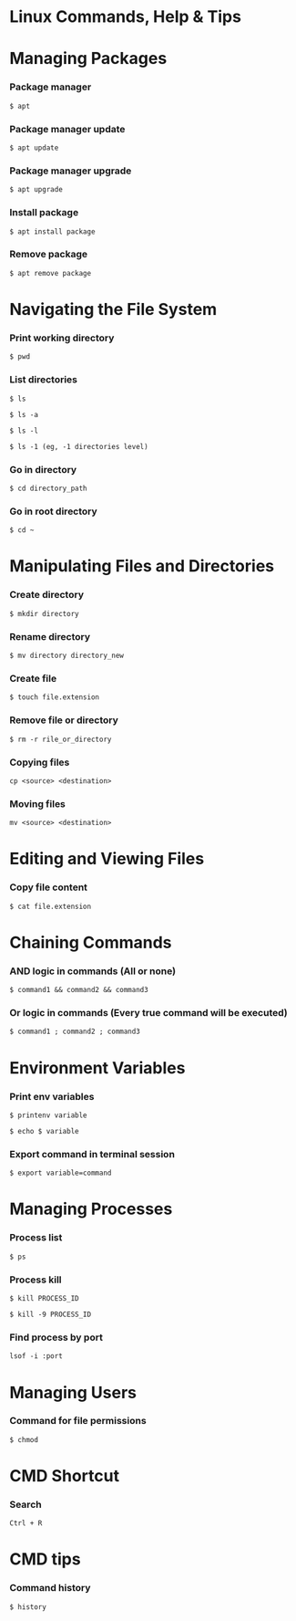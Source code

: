 # Linux Commands, Help & Tips

# Managing Packages

### Package manager

```
$ apt
```

### Package manager update

```
$ apt update
```

### Package manager upgrade

```
$ apt upgrade
```

### Install package

```
$ apt install package
```

### Remove package

```
$ apt remove package
```

# Navigating the File System


### Print working directory

```
$ pwd
```

### List directories

```
$ ls

$ ls -a

$ ls -l

$ ls -1 (eg, -1 directories level)
```

### Go in directory

```
$ cd directory_path
```

### Go in root directory

```
$ cd ~
```

# Manipulating Files and Directories


### Create directory

```
$ mkdir directory
```

### Rename directory

```
$ mv directory directory_new
```

### Create file

```
$ touch file.extension
```

### Remove file or directory

```
$ rm -r rile_or_directory
```

### Copying files

```
cp <source> <destination>
```

### Moving files

```
mv <source> <destination>
```

# Editing and Viewing Files

### Copy file content

```
$ cat file.extension
```

# Chaining Commands

### AND logic in commands (All or none)

```
$ command1 && command2 && command3
```

### Or logic in commands (Every true command will be executed)

```
$ command1 ; command2 ; command3
```

# Environment Variables


### Print env variables

```
$ printenv variable

$ echo $ variable
```

### Export command in terminal session

```
$ export variable=command
```

# Managing Processes


### Process list

```
$ ps
```

### Process kill

```
$ kill PROCESS_ID

$ kill -9 PROCESS_ID
```

### Find process by port

```
lsof -i :port
```

# Managing Users


### Command for file permissions 

```
$ chmod
```

# CMD Shortcut

### Search

```
Ctrl + R
```

# CMD tips

### Command history

```
$ history
```






